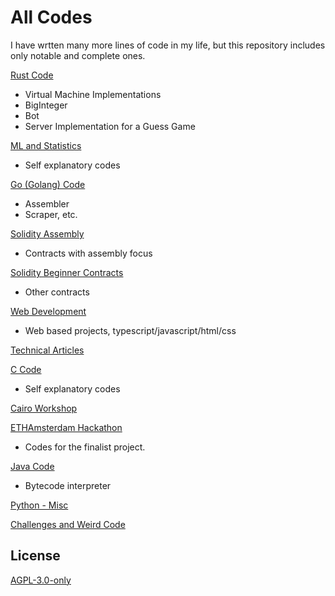 # All Codes

I have wrtten many more lines of code in my life, but this repository includes only notable and complete ones.

[Rust Code](Rust)

- Virtual Machine Implementations
- BigInteger
- Bot
- Server Implementation for a Guess Game

[ML and Statistics](ML%20%26%20Statistics)

- Self explanatory codes

[Go (Golang) Code](Go)

- Assembler
- Scraper, etc.

[Solidity Assembly](Solidity%20-%20Assembly%20Focused)

- Contracts with assembly focus

[Solidity Beginner Contracts](Solidity%20-%20Beginner%20Contracts)

- Other contracts

[Web Development](Web)

- Web based projects, typescript/javascript/html/css

[Technical Articles](Technical%20Articles)

[C Code](C)

- Self explanatory codes

[Cairo Workshop](Cairo%20Contracts%20-%20OnlyDust%20Workshop)

[ETHAmsterdam Hackathon](ETHAmsterdam)

- Codes for the finalist project.

[Java Code](Java)

- Bytecode interpreter

[Python - Misc](Python%20-%20Misc)

[Challenges and Weird Code](Random%20Challenges)

## License

[AGPL-3.0-only](LICENSE)
